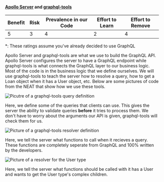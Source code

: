 #### [Apollo Server](https://www.apollographql.com/docs/apollo-server/) and [graphql-tools](https://www.apollographql.com/docs/graphql-tools/)

| Benefit | Risk | Prevalence in our Code | Effort to Learn | Effort to Remove |
| ------- | ---- | ---------------------- | --------------- | ---------------- |
| 5       | 3    | 4                      | 2               | 4                |

\*: These ratings assume you've already decided to use GraphQL

Apollo Server and graphql-tools are what we use to build the GraphQL API. Apollo Server configures the server to have a GraphQL endpoint while graphql-tools is what connects the GraphQL layer to our business logic. Most of the code is in the business logic that we define ourselves. We will use graphql-tools to teach the server how to resolve a query, how to get a Loan object when it has a User object, etc. Below are some pictures of code from the NEAT that show how we use these tools.

![Picutre of a graphql-tools query definition](https://jacksondr5.github.io/imgs/graphqlQueryDefinition.JPG)

Here, we define some of the queries that clients can use. This gives the server the ability to validate queries **before** it tries to process them. We don't have to worry about the arguments our API is given, graphql-tools will check them for us.

![Picture of a graphql-tools resolver definition](https://jacksondr5.github.io/imgs/graphqlQueryResolvers.JPG)

Here, we tell the server what functions to call when it recieves a query. These functions are completely seperate from GraphQL and 100% written by the developers.

![Picture of a resolver for the User type](https://jacksondr5.github.io/imgs/graphqlResolvingUserType.JPG)

Here, we tell the server what functions should be called with it has a User and wants to get the User type's complex children.

